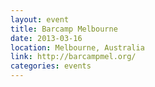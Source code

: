 ```yaml
---
layout: event
title: Barcamp Melbourne 
date: 2013-03-16
location: Melbourne, Australia
link: http://barcampmel.org/
categories: events
---
```

